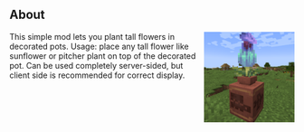 ## About

<img align="right" width="160" src="src/main/resources/assets/tall-flower-pots/icon.png">

This simple mod lets you plant tall flowers in decorated pots. Usage: place any tall flower like sunflower or pitcher plant on top of the decorated pot. Can be used completely server-sided, but client side is recommended for correct display.
